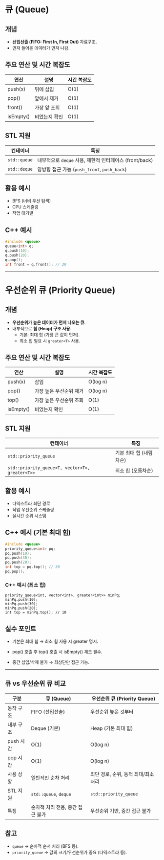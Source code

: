 # 큐 (Queue)

## 개념
- **선입선출 (FIFO: First In, First Out)** 자료구조.
- 먼저 들어온 데이터가 먼저 나감.

## 주요 연산 및 시간 복잡도
| 연산      | 설명        | 시간 복잡도 |
|---------|-----------|------------|
| push(x) | 뒤에 삽입     | O(1)       |
| pop()   | 앞에서 제거    | O(1)       |
| front() | 가장 앞 조회   | O(1)       |
| isEmpty() | 비었는지 확인 | O(1)       |

## STL 지원
| 컨테이너      | 특징                                |
|--------------|-----------------------------------|
| `std::queue`  | 내부적으로 `deque` 사용, 제한적 인터페이스 (front/back) |
| `std::deque`  | 양방향 접근 가능 (`push_front`, `push_back`)         |

## 활용 예시
- BFS (너비 우선 탐색)
- CPU 스케줄링
- 작업 대기열

## C++ 예시
```cpp
#include <queue>
queue<int> q;
q.push(10);
q.push(20);
q.pop();
int front = q.front(); // 20
```

---
# 우선순위 큐 (Priority Queue)

## 개념
- **우선순위가 높은 데이터가 먼저 나오는 큐**.
- 내부적으로 **힙 (Heap) 구조 사용**.
  - 기본: 최대 힙 (가장 큰 값이 먼저).
  - 최소 힙 필요 시 `greater<T>` 사용.

## 주요 연산 및 시간 복잡도
| 연산      | 설명             | 시간 복잡도 |
|---------|----------------|------------|
| push(x) | 삽입              | O(log n)   |
| pop()   | 가장 높은 우선순위 제거 | O(log n)   |
| top()   | 가장 높은 우선순위 조회 | O(1)       |
| isEmpty() | 비었는지 확인    | O(1)       |

## STL 지원
| 컨테이너                          | 특징                      |
|------------------------------------|-------------------------|
| `std::priority_queue`              | 기본 최대 힙 (내림차순)     |
| `std::priority_queue<T, vector<T>, greater<T>>` | 최소 힙 (오름차순) |

## 활용 예시
- 다익스트라 최단 경로
- 작업 우선순위 스케줄링
- 실시간 순위 시스템

## C++ 예시 (기본 최대 힙)
```cpp
#include <queue>
priority_queue<int> pq;
pq.push(10);
pq.push(30);
pq.push(20);
int top = pq.top(); // 30
pq.pop();
```
### C++ 예시 (최소 힙)
```
priority_queue<int, vector<int>, greater<int>> minPq;
minPq.push(10);
minPq.push(30);
minPq.push(20);
int top = minPq.top(); // 10
```
## 실수 포인트
- 기본은 최대 힙 → 최소 힙 사용 시 greater<T> 명시.

- pop() 호출 후 top() 호출 시 isEmpty() 체크 필수.

- 중간 삽입/삭제 불가 → 최상단만 접근 가능.


---
## 큐 vs 우선순위 큐 비교

| 구분          | 큐 (Queue)            | 우선순위 큐 (Priority Queue)       |
|--------------|---------------------|--------------------------------|
| 동작 구조     | FIFO (선입선출)       | 우선순위 높은 것부터            |
| 내부 구조     | Deque (기본)          | Heap (기본 최대 힙)            |
| push 시간     | O(1)                 | O(log n)                       |
| pop 시간      | O(1)                 | O(log n)                       |
| 사용 상황     | 일반적인 순차 처리       | 최단 경로, 순위, 동적 최대/최소 처리 |
| STL 지원      | `std::queue`, `deque` | `std::priority_queue`         |
| 특징           | 순차적 처리 전용, 중간 접근 불가 | 우선순위 기반, 중간 접근 불가 |

## 참고
- `queue` → 순차적 순서 처리 (BFS 등).
- `priority_queue` → 값의 크기/우선순위가 중요 (다익스트라 등).
